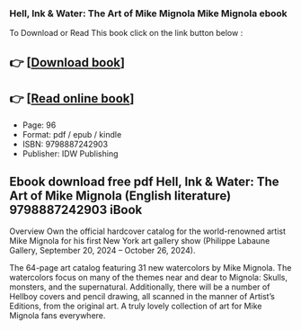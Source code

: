 ### Hell, Ink & Water: The Art of Mike Mignola Mike Mignola ebook

To Download or Read This book click on the link button below :

## 👉  [**[Download book](http://filesbooks.info/download.php?group=book&from=github.com&id=718646&lnk=1065 "Download book")**]

## 👉  [**[Read online book](http://filesbooks.info/download.php?group=book&from=github.com&id=718646&lnk=1065 "Read online book")**]


* Page: 96
* Format: pdf / epub / kindle
* ISBN: 9798887242903
* Publisher: IDW Publishing



## Ebook download free pdf Hell, Ink & Water: The Art of Mike Mignola (English literature) 9798887242903 iBook


Overview
Own the official hardcover catalog for the world-renowned artist Mike Mignola for his first New York art gallery show (Philippe Labaune Gallery, September 20, 2024 – October 26, 2024).
 
 The 64-page art catalog featuring 31 new watercolors by Mike Mignola. The watercolors focus on many of the themes near and dear to Mignola: Skulls, monsters, and the supernatural. Additionally, there will be a number of Hellboy covers and pencil drawing, all scanned in the manner of Artist’s Editions, from the original art. A truly lovely collection of art for Mike Mignola fans everywhere.



